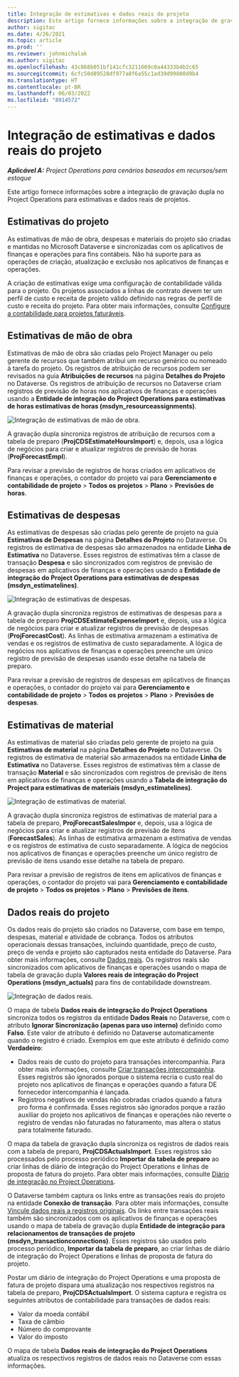 ```yaml
---
title: Integração de estimativas e dados reais do projeto
description: Este artigo fornece informações sobre a integração de gravação dupla no Project Operations para estimativas e dados reais de projetos.
author: sigitac
ms.date: 4/26/2021
ms.topic: article
ms.prod: ''
ms.reviewer: johnmichalak
ms.author: sigitac
ms.openlocfilehash: 43c868b051bf141cfc3211669c0a44333b4b2c65
ms.sourcegitcommit: 6cfc50d89528df977a8f6a55c1ad39d99800d9b4
ms.translationtype: HT
ms.contentlocale: pt-BR
ms.lasthandoff: 06/03/2022
ms.locfileid: "8914572"
---
```

# <a name="project-estimates-and-actuals-integration"></a>Integração de estimativas e dados reais do projeto

_**Aplicável A:** Project Operations para cenários baseados em recursos/sem estoque_

Este artigo fornece informações sobre a integração de gravação dupla no Project Operations para estimativas e dados reais de projetos.

## <a name="project-estimates"></a>Estimativas do projeto

As estimativas de mão de obra, despesas e materiais do projeto são criadas e mantidas no Microsoft Dataverse e sincronizadas com os aplicativos de finanças e operações para fins contábeis. Não há suporte para as operações de criação, atualização e exclusão nos aplicativos de finanças e operações.

A criação de estimativas exige uma configuração de contabilidade válida para o projeto. Os projetos associados a linhas de contrato devem ter um perfil de custo e receita de projeto válido definido nas regras de perfil de custo e receita do projeto. Para obter mais informações, consulte [Configure a contabilidade para projetos faturáveis](../project-accounting/configure-accounting-billable-projects.md#configure-project-cost-and-revenue-profile-rules).

## <a name="labor-estimates"></a>Estimativas de mão de obra

Estimativas de mão de obra são criadas pelo Project Manager ou pelo gerente de recursos que também atribui um recurso genérico ou nomeado à tarefa do projeto. Os registros de atribuição de recursos podem ser revisados na guia **Atribuições de recursos** na página **Detalhes do Projeto** no Dataverse. Os registros de atribuição de recursos no Dataverse criam registros de previsão de horas nos aplicativos de finanças e operações usando a **Entidade de integração do Project Operations para estimativas de horas estimativas de horas (msdyn\_resourceassignments)**.

   ![Integração de estimativas de mão de obra.](./Media/DW4LaborEstimates.png)

A gravação dupla sincroniza registros de atribuição de recursos com a tabela de preparo (**ProjCDSEstimateHoursImport**) e, depois, usa a lógica de negócios para criar e atualizar registros de previsão de horas (**ProjForecastEmpl**).

Para revisar a previsão de registros de horas criados em aplicativos de finanças e operações, o contador do projeto vai para **Gerenciamento e contabilidade de projeto** > **Todos os projetos** > **Plano** > **Previsões de horas**.

## <a name="expense-estimates"></a>Estimativas de despesas

As estimativas de despesas são criadas pelo gerente de projeto na guia **Estimativas de Despesas** na página **Detalhes do Projeto** no Dataverse. Os registros de estimativa de despesas são armazenados na entidade **Linha de Estimativa** no Dataverse. Esses registros de estimativas têm a classe de transação **Despesa** e são sincronizados com registros de previsão de despesas em aplicativos de finanças e operações usando a **Entidade de integração do Project Operations para estimativas de despesas (msdyn\_estimatelines)**.

   ![Integração de estimativas de despesas.](./Media/DW4ExpenseEstimates.png)

A gravação dupla sincroniza registros de estimativas de despesas para a tabela de preparo **ProjCDSEstimateExpenseImport** e, depois, usa a lógica de negócios para criar e atualizar registros de previsão de despesas (**ProjForecastCost**). As linhas de estimativa armazenam a estimativa de vendas e os registros de estimativa de custo separadamente. A lógica de negócios nos aplicativos de finanças e operações preenche um único registro de previsão de despesas usando esse detalhe na tabela de preparo.

Para revisar a previsão de registros de despesas em aplicativos de finanças e operações, o contador do projeto vai para **Gerenciamento e contabilidade de projeto** > **Todos os projetos** > **Plano** > **Previsões de despesas**.

## <a name="material-estimates"></a>Estimativas de material

As estimativas de material são criadas pelo gerente de projeto na guia **Estimativas de material** na página **Detalhes do Projeto** no Dataverse. Os registros de estimativa de material são armazenados na entidade **Linha de Estimativa** no Dataverse. Esses registros de estimativas têm a classe de transação **Material** e são sincronizados com registros de previsão de itens em aplicativos de finanças e operações usando a **Tabela de integração do Project para estimativas de materiais (msdyn\_estimatelines)**.

   ![Integração de estimativas de material.](./Media/DW4MaterialEstimates.png)

A gravação dupla sincroniza registros de estimativas de material para a tabela de preparo, **ProjForecastSalesImpor** e, depois, usa a lógica de negócios para criar e atualizar registros de previsão de itens (**ForecastSales**). As linhas de estimativa armazenam a estimativa de vendas e os registros de estimativa de custo separadamente. A lógica de negócios nos aplicativos de finanças e operações preenche um único registro de previsão de itens usando esse detalhe na tabela de preparo.

Para revisar a previsão de registros de itens em aplicativos de finanças e operações, o contador do projeto vai para **Gerenciamento e contabilidade de projeto** > **Todos os projetos** > **Plano** > **Previsões de itens**.

## <a name="project-actuals"></a>Dados reais do projeto

Os dados reais do projeto são criados no Dataverse, com base em tempo, despesas, material e atividade de cobrança. Todos os atributos operacionais dessas transações, incluindo quantidade, preço de custo, preço de venda e projeto são capturados nesta entidade do Dataverse. Para obter mais informações, consulte [Dados reais](../actuals/actuals-overview.md). Os registros reais são sincronizados com aplicativos de finanças e operações usando o mapa de tabela de gravação dupla **Valores reais de integração do Project Operations (msdyn\_actuals)** para fins de contabilidade downstream.

   ![Integração de dados reais.](./Media/DW4Actuals.png)

O mapa de tabela **Dados reais de integração do Project Operations** sincroniza todos os registros da entidade **Dados Reais** no Dataverse, com o atributo **Ignorar Sincronização (apenas para uso interno)** definido como **Falso**. Este valor de atributo é definido no Dataverse automaticamente quando o registro é criado. Exemplos em que este atributo é definido como **Verdadeiro**:

  - Dados reais de custo do projeto para transações intercompanhia. Para obter mais informações, consulte [Criar transações intercompanhia](../project-accounting/create-intercompany-transactions.md). Esses registros são ignorados porque o sistema recria o custo real do projeto nos aplicativos de finanças e operações quando a fatura DE fornecedor intercompanhia é lançada.
  - Registros negativos de vendas não cobradas criados quando a fatura pro forma é confirmada. Esses registros são ignorados porque a razão auxiliar do projeto nos aplicativos de finanças e operações não reverte o registro de vendas não faturadas no faturamento, mas altera o status para totalmente faturado.

O mapa da tabela de gravação dupla sincroniza os registros de dados reais com a tabela de preparo, **ProjCDSActualsImport**. Esses registros são processados pelo processo periódico **Importar da tabela de preparo** ao criar linhas de diário de integração do Project Operations e linhas de proposta de fatura do projeto. Para obter mais informações, consulte [Diário de integração no Project Operations](../project-accounting/project-operations-integration-journal.md).

O Dataverse também captura os links entre as transações reais do projeto na entidade **Conexão de transação**. Para obter mais informações, consulte [Vincule dados reais a registros originais](../actuals/linkingactuals.md). Os links entre transações reais também são sincronizados com os aplicativos de finanças e operações usando o mapa de tabela de gravação dupla **Entidade de integração para relacionamentos de transações de projeto (msdyn\_transactionconnections)**. Esses registros são usados pelo processo periódico, **Importar da tabela de preparo**, ao criar linhas de diário de integração do Project Operations e linhas de proposta de fatura do projeto.

Postar um diário de integração do Project Operations e uma proposta de fatura de projeto dispara uma atualização nos respectivos registros na tabela de preparo, **ProjCDSActualsImport**. O sistema captura e registra os seguintes atributos de contabilidade para transações de dados reais:

- Valor da moeda contábil
- Taxa de câmbio
- Número do comprovante
- Valor do imposto

O mapa de tabela **Dados reais de integração do Project Operations** atualiza os respectivos registros de dados reais no Dataverse com essas informações.
